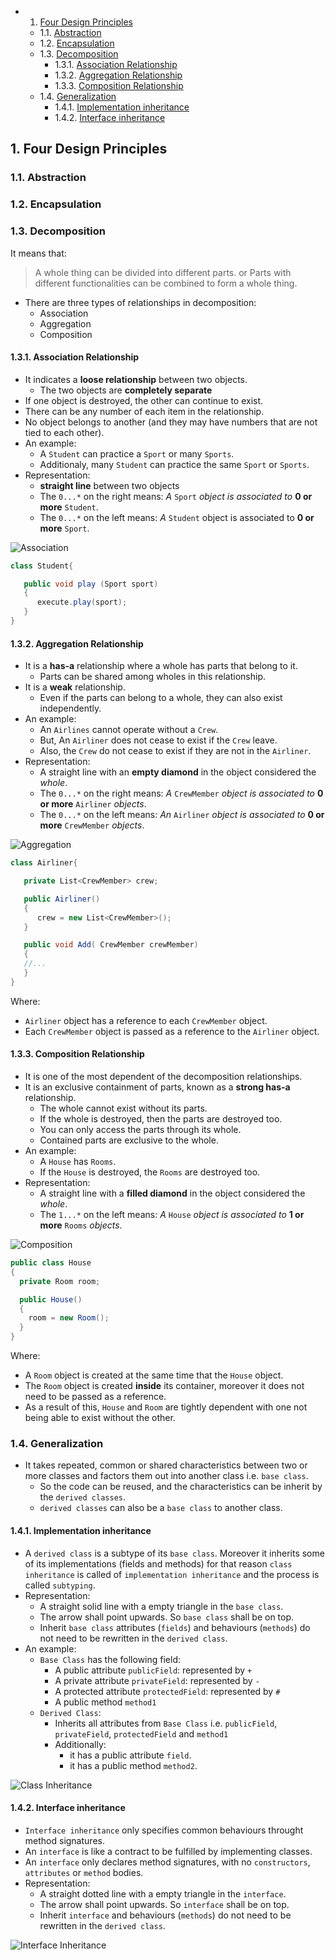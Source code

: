 <!-- vscode-markdown-toc -->
* 1. [Four Design Principles](#FourDesignPrinciples)
	* 1.1. [Abstraction](#Abstraction)
	* 1.2. [Encapsulation](#Encapsulation)
	* 1.3. [Decomposition](#Decomposition)
		* 1.3.1. [Association Relationship](#AssociationRelationship)
		* 1.3.2. [Aggregation Relationship](#AggregationRelationship)
		* 1.3.3. [Composition Relationship](#CompositionRelationship)
	* 1.4. [Generalization](#Generalization)
		* 1.4.1. [Implementation inheritance](#Implementationinheritance)
		* 1.4.2. [Interface inheritance](#Interfaceinheritance)

<!-- vscode-markdown-toc-config
	numbering=true
	autoSave=true
	/vscode-markdown-toc-config -->
<!-- /vscode-markdown-toc -->

##  1. <a name='FourDesignPrinciples'></a>Four Design Principles

###  1.1. <a name='Abstraction'></a>Abstraction


###  1.2. <a name='Encapsulation'></a>Encapsulation

###  1.3. <a name='Decomposition'></a>Decomposition
It means that:
> A whole thing can be divided into different parts.
>  or 
> Parts with different functionalities can be combined to form a whole thing.

- There are three types of relationships in decomposition:
  - Association
  - Aggregation
  - Composition

####  1.3.1. <a name='AssociationRelationship'></a>Association Relationship


- It indicates a **loose relationship** between two objects.
  - The two objects are **completely separate**
- If one object is destroyed, the other can continue to exist.
- There can be any number of each item in the relationship.
- No object belongs to another (and they may have numbers that are not tied to each other).  
- An example: 
  - A `Student` can practice a `Sport` or many `Sports`.
  - Additionaly, many `Student` can practice the same `Sport` or `Sports`.
- Representation:
  - **straight line** between two objects
  - The `0...*` on the right means: *A* `Sport` *object is associated to* **0 or more** `Student`.
  - The `0...*` on the left means: *A* `Student` object is associated to **0 or more** `Sport`. 


![Association](/ComputerScience/OOD/uploads/01-association.png)

``` cs
class Student{

   public void play (Sport sport)
   {
      execute.play(sport);
   }
}
```

####  1.3.2. <a name='AggregationRelationship'></a>Aggregation Relationship

- It is a **has-a** relationship where a whole has parts that belong to it.
  - Parts can be shared among wholes in this relationship.
- It is a **weak** relationship.
  - Even if the parts can belong to a whole, they can also exist independently.
- An example:
	- An `Airlines` cannot operate without a `Crew`.
	- But, An `Airliner` does not cease to exist if the `Crew` leave.
	- Also, the `Crew` do not cease to exist if they are not in the `Airliner`.
- Representation:
	- A straight line with an **empty diamond** in the object considered the *whole*.
	- The `0...*` on the right means: *A* `CrewMember` *object is associated to* **0 or more** `Airliner` *objects*.
	- The `0...*` on the left means: *An* `Airliner` *object is associated to* **0 or more** `CrewMember` *objects*.
	
![Aggregation](/ComputerScience/OOD/uploads/02-aggregation.png)

``` cs
class Airliner{

   private List<CrewMember> crew;

   public Airliner() 
   {
      crew = new List<CrewMember>();
   }

   public void Add( CrewMember crewMember) 
   {
   //...
   }
}
```
Where:
- `Airliner` object has a reference to each `CrewMember` object.
- Each `CrewMember` object is passed as a reference to the `Airliner` object.

####  1.3.3. <a name='CompositionRelationship'></a>Composition Relationship

- It is one of the most dependent of the decomposition relationships.
- It is an exclusive containment of parts, known as a **strong has-a** relationship.
  - The whole cannot exist without its parts.
  - If the whole is destroyed, then the parts are destroyed too.
  - You can only access the parts through its whole.
  - Contained parts are exclusive to the whole.
- An example:
  - A `House` has `Rooms`.
  - If the `House` is destroyed, the `Rooms` are destroyed too.  
- Representation:
  - A straight line with a **filled diamond** in the object considered the *whole*.
  - The `1...*` on the left means: *A* `House` *object is associated to* **1 or more** `Rooms` *objects*.


![Composition](/ComputerScience/OOD/uploads/03-composition.png)

``` cs
public class House
{
  private Room room;

  public House()
  {
    room = new Room(); 
  }
}
```
Where:
- A `Room` object is created at the same time that the `House` object.
- The `Room` object is created **inside** its container, moreover it does not need to be passed as a reference.
- As a result of this, `House`  and `Room` are tightly dependent with one not being able to exist without the other.
###  1.4. <a name='Generalization'></a>Generalization

- It takes repeated, common or shared characteristics between two or more classes and factors them out into another class i.e. `base class`.
  - So the code can be reused, and the characteristics can be inherit by the `derived classes`.
  - `derived classes` can also be a `base class` to another class.
    
####  1.4.1. <a name='Implementationinheritance'></a>Implementation inheritance
- A `derived class` is a subtype of its `base class`. Moreover it inherits some of its implementations (fields and methods) for that reason `class inheritance` is called of `implementation inheritance` and the process is called `subtyping`.
- Representation: 
  - A straight solid line with a empty triangle in the `base class`.
  - The arrow shall point upwards. So `base class` shall be on top.
  - Inherit `base class` attributes (`fields`) and behaviours (`methods`) do not need to be rewritten in the `derived class`.
- An example:
  - `Base Class` has the following field:
    - A public attribute `publicField`: represented by `+`
    - A private attribute `privateField`: represented by `-`
    - A protected attribute `protectedField`: represented by `#`
    - A public method `method1`
  - `Derived Class`:
    - Inherits all attributes from `Base Class` i.e. `publicField`, `privateField`, `protectedField` and `method1`
    - Additionally:
      -  it has a public attribute `field`.
      -  it has a public method `method2`.

![Class Inheritance](/ComputerScience/OOD/uploads/04-class-inheritance.png)

####  1.4.2. <a name='Interfaceinheritance'></a>Interface inheritance
- `Interface inheritance` only specifies common behaviours throught method signatures. 
- An `interface` is like a contract to be fulfilled by implementing classes.
- An `interface` only declares method signatures, with no `constructors`, `attributes` or `method` bodies.
- Representation: 
  - A straight dotted line with a empty triangle in the `interface`.
  - The arrow shall point upwards. So `interface` shall be on top.
  - Inherit `interface` and behaviours (`methods`) do not need to be rewritten in the `derived class`.


![Interface Inheritance](/ComputerScience/OOD/uploads/05-interface-inheritance.png)

